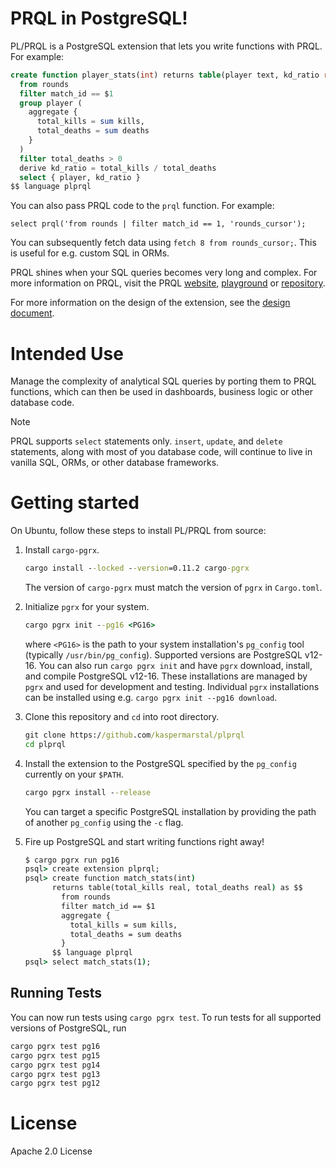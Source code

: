 # PRQL in PostgreSQL!

PL/PRQL is a PostgreSQL extension that lets you write functions with PRQL. For example:

```sql
create function player_stats(int) returns table(player text, kd_ratio real) as $$
  from rounds
  filter match_id == $1
  group player (
    aggregate {
      total_kills = sum kills,
      total_deaths = sum deaths
    }
  )
  filter total_deaths > 0
  derive kd_ratio = total_kills / total_deaths
  select { player, kd_ratio }
$$ language plprql

```

You can also pass PRQL code to the `prql` function. For example:
 
 ```
 select prql('from rounds | filter match_id == 1, 'rounds_cursor');
 ```
 
You can subsequently fetch data using `fetch 8 from rounds_cursor;`. This is useful for e.g. custom SQL in ORMs.

PRQL shines when your SQL queries becomes very long and complex. For more information on PRQL, visit the PRQL [website](https://prql-lang.org/), [playground](https://prql-lang.org/playground/) or [repository](https://github.com/PRQL/prql). 

For more information on the design of the extension, see the [design document](DESIGN.md). 


# Intended Use 
Manage the complexity of analytical SQL queries by porting them to PRQL functions, which can then be used in dashboards, business logic or other database code. 

> [!NOTE]
>
> PRQL supports `select` statements only. `insert`, `update`, and `delete` statements, along with most of you database code, will continue to live in vanilla SQL, ORMs, or other database frameworks.

# Getting started
On Ubuntu, follow these steps to install PL/PRQL from source:

1. Install `cargo-pgrx`.

    ```cmd
    cargo install --locked --version=0.11.2 cargo-pgrx
    ```

    The version of `cargo-pgrx` must match the version of `pgrx` in `Cargo.toml`. 

2. Initialize `pgrx` for your system.
   ```cmd
   cargo pgrx init --pg16 <PG16>
   ```
   where `<PG16>` is the path to your system installation's `pg_config` tool (typically `/usr/bin/pg_config`). Supported versions are PostgreSQL v12-16. You can also run `cargo pgrx init` and have `pgrx` download, install, and compile PostgreSQL v12-16. These installations are managed by `pgrx` and used for development and testing. Individual `pgrx` installations can be installed using e.g. `cargo pgrx init --pg16 download`. 

3. Clone this repository and `cd` into root directory.

    ```cmd
    git clone https://github.com/kaspermarstal/plprql
    cd plprql
    ```
   
4. Install the extension to the PostgreSQL specified by
   the `pg_config` currently on your `$PATH`.
   ```cmd
   cargo pgrx install --release
   ```
   You can target a specific PostgreSQL installation by providing the path of another `pg_config` using the `-c` flag.
   
5. Fire up PostgreSQL and start writing functions right away!
   ```cmd
   $ cargo pgrx run pg16
   psql> create extension plprql;
   psql> create function match_stats(int) 
         returns table(total_kills real, total_deaths real) as $$
           from rounds
           filter match_id == $1
           aggregate {
             total_kills = sum kills,
             total_deaths = sum deaths
           }
         $$ language plprql
   psql> select match_stats(1);
   ```

## Running Tests 
You can now run tests using `cargo pgrx test`. To run tests for all supported versions of PostgreSQL, run

```cmd
cargo pgrx test pg16
cargo pgrx test pg15
cargo pgrx test pg14
cargo pgrx test pg13
cargo pgrx test pg12
```

# License
Apache 2.0 License

